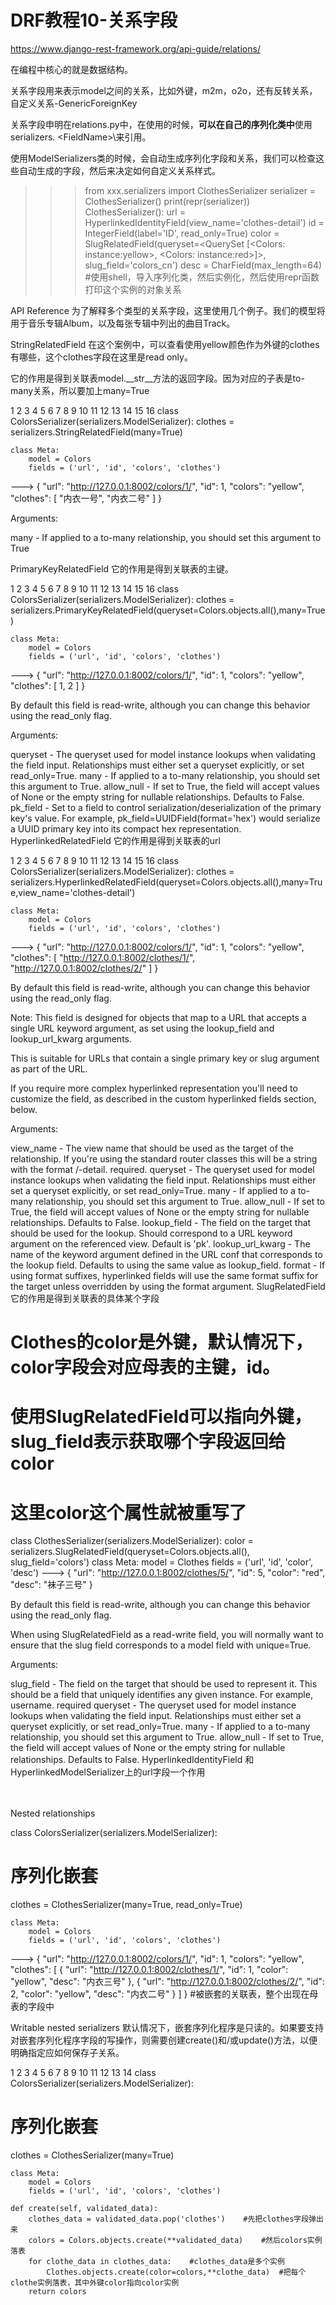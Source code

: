 
# DRF教程10-关系字段
https://www.django-rest-framework.org/api-guide/relations/

在编程中核心的就是数据结构。

关系字段用来表示model之间的关系，比如外键，m2m，o2o，还有反转关系，自定义关系-GenericForeignKey

关系字段申明在relations.py中，在使用的时候，**可以在自己的序列化类中**使用serializers. \<FieldName>\来引用。



使用ModelSerializers类的时候，会自动生成序列化字段和关系，我们可以检查这些自动生成的字段，然后来决定如何自定义关系样式。

>>> from xxx.serializers import ClothesSerializer
>>> serializer = ClothesSerializer()
>>> print(repr(serializer))
ClothesSerializer():
url = HyperlinkedIdentityField(view_name='clothes-detail')
id = IntegerField(label='ID', read_only=True)
color = SlugRelatedField(queryset=<QuerySet [<Colors: instance:yellow>, <Colors: instance:red>]>, slug_field='colors_cn')
desc = CharField(max_length=64)
#使用shell，导入序列化类，然后实例化，然后使用repr函数打印这个实例的对象关系
　　

API Reference
为了解释多个类型的关系字段，这里使用几个例子。我们的模型将用于音乐专辑Album，以及每张专辑中列出的曲目Track。



StringRelatedField
在这个案例中，可以查看使用yellow颜色作为外键的clothes有哪些，这个clothes字段在这里是read only。

它的作用是得到关联表model.__str__方法的返回字段。因为对应的子表是to-many关系，所以要加上many=True

1
2
3
4
5
6
7
8
9
10
11
12
13
14
15
16
class ColorsSerializer(serializers.ModelSerializer):
clothes = serializers.StringRelatedField(many=True)

    class Meta:
        model = Colors
        fields = ('url', 'id', 'colors', 'clothes')
--->
{
"url": "http://127.0.0.1:8002/colors/1/",
"id": 1,
"colors": "yellow",
"clothes": [
"内衣一号",
"内衣二号"
]
}


Arguments:

many - If applied to a to-many relationship, you should set this argument to True




PrimaryKeyRelatedField
它的作用是得到关联表的主键。

1
2
3
4
5
6
7
8
9
10
11
12
13
14
15
16
class ColorsSerializer(serializers.ModelSerializer):
clothes = serializers.PrimaryKeyRelatedField(queryset=Colors.objects.all(),many=True)

    class Meta:
        model = Colors
        fields = ('url', 'id', 'colors', 'clothes')
--->
{
"url": "http://127.0.0.1:8002/colors/1/",
"id": 1,
"colors": "yellow",
"clothes": [
1,
2
]
}


By default this field is read-write, although you can change this behavior using the read_only flag.

Arguments:

queryset - The queryset used for model instance lookups when validating the field input. Relationships must either set a queryset explicitly, or set read_only=True.
many - If applied to a to-many relationship, you should set this argument to True.
allow_null - If set to True, the field will accept values of None or the empty string for nullable relationships. Defaults to False.
pk_field - Set to a field to control serialization/deserialization of the primary key's value. For example, pk_field=UUIDField(format='hex') would serialize a UUID primary key into its compact hex representation.
HyperlinkedRelatedField
它的作用是得到关联表的url

1
2
3
4
5
6
7
8
9
10
11
12
13
14
15
16
class ColorsSerializer(serializers.ModelSerializer):
clothes = serializers.HyperlinkedRelatedField(queryset=Colors.objects.all(),many=True,view_name='clothes-detail')

    class Meta:
        model = Colors
        fields = ('url', 'id', 'colors', 'clothes')
--->
{
"url": "http://127.0.0.1:8002/colors/1/",
"id": 1,
"colors": "yellow",
"clothes": [
"http://127.0.0.1:8002/clothes/1/",
"http://127.0.0.1:8002/clothes/2/"
]
}




By default this field is read-write, although you can change this behavior using the read_only flag.

Note: This field is designed for objects that map to a URL that accepts a single URL keyword argument, as set using the lookup_field and lookup_url_kwarg arguments.

This is suitable for URLs that contain a single primary key or slug argument as part of the URL.

If you require more complex hyperlinked representation you'll need to customize the field, as described in the custom hyperlinked fields section, below.

Arguments:

view_name - The view name that should be used as the target of the relationship. If you're using the standard router classes this will be a string with the format /<modelname/>-detail. required.
queryset - The queryset used for model instance lookups when validating the field input. Relationships must either set a queryset explicitly, or set read_only=True.
many - If applied to a to-many relationship, you should set this argument to True.
allow_null - If set to True, the field will accept values of None or the empty string for nullable relationships. Defaults to False.
lookup_field - The field on the target that should be used for the lookup. Should correspond to a URL keyword argument on the referenced view. Default is 'pk'.
lookup_url_kwarg - The name of the keyword argument defined in the URL conf that corresponds to the lookup field. Defaults to using the same value as lookup_field.
format - If using format suffixes, hyperlinked fields will use the same format suffix for the target unless overridden by using the format argument.
SlugRelatedField
它的作用是得到关联表的具体某个字段
# Clothes的color是外键，默认情况下，color字段会对应母表的主键，id。
# 使用SlugRelatedField可以指向外键，slug_field表示获取哪个字段返回给color
# 这里color这个属性就被重写了
class ClothesSerializer(serializers.ModelSerializer):
color = serializers.SlugRelatedField(queryset=Colors.objects.all(), slug_field='colors')
class Meta:
model = Clothes
fields = ('url', 'id', 'color', 'desc')
--->
{
"url": "http://127.0.0.1:8002/clothes/5/",
"id": 5,
"color": "red",
"desc": "袜子三号"
}


By default this field is read-write, although you can change this behavior using the read_only flag.

When using SlugRelatedField as a read-write field, you will normally want to ensure that the slug field corresponds to a model field with unique=True.

Arguments:

slug_field - The field on the target that should be used to represent it. This should be a field that uniquely identifies any given instance. For example, username. required
queryset - The queryset used for model instance lookups when validating the field input. Relationships must either set a queryset explicitly, or set read_only=True.
many - If applied to a to-many relationship, you should set this argument to True.
allow_null - If set to True, the field will accept values of None or the empty string for nullable relationships. Defaults to False.
HyperlinkedIdentityField
和HyperlinkedModelSerializer上的url字段一个作用

　

Nested relationships

class ColorsSerializer(serializers.ModelSerializer):
# 序列化嵌套
clothes = ClothesSerializer(many=True, read_only=True)

    class Meta:
        model = Colors
        fields = ('url', 'id', 'colors', 'clothes')
--->
{
"url": "http://127.0.0.1:8002/colors/1/",
"id": 1,
"colors": "yellow",
"clothes": [
{
"url": "http://127.0.0.1:8002/clothes/1/",
"id": 1,
"color": "yellow",
"desc": "内衣三号"
},
{
"url": "http://127.0.0.1:8002/clothes/2/",
"id": 2,
"color": "yellow",
"desc": "内衣二号"
}
]
}
#被嵌套的关联表，整个出现在母表的字段中
　　

Writable nested serializers
默认情况下，嵌套序列化程序是只读的。如果要支持对嵌套序列化程序字段的写操作，则需要创建create()和/或update()方法，以便明确指定应如何保存子关系。

1
2
3
4
5
6
7
8
9
10
11
12
13
14
class ColorsSerializer(serializers.ModelSerializer):
# 序列化嵌套
clothes = ClothesSerializer(many=True)

    class Meta:
        model = Colors
        fields = ('url', 'id', 'colors', 'clothes')
 
    def create(self, validated_data):
        clothes_data = validated_data.pop('clothes')    #先把clothes字段弹出来
        colors = Colors.objects.create(**validated_data)    #然后colors实例落表
        for clothe_data in clothes_data:    #clothes_data是多个实例
            Clothes.objects.create(color=colors,**clothe_data)  #把每个clothe实例落表，其中外键color指向color实例
        return colors
　　
